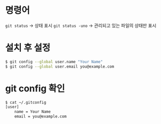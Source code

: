 # 명령어
`git status` -> 상태 표시
`git status -uno` -> 관리되고 있는 파일의 상태만 표시
# 설치 후 설정
 ``` bash
$ git config --global user.name "Your Name"
$ git config --global user.email you@example.com
```
# git config 확인
``` bash
$ cat ~/.gitconfig
[user]
    name = Your Name
    email = you@example.com
```